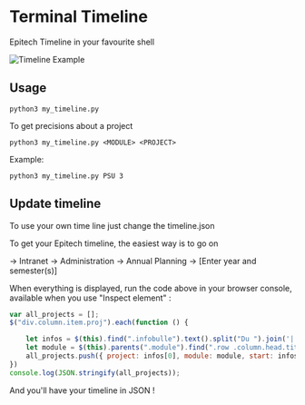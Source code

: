 # Terminal Timeline
Epitech Timeline in your favourite shell

![Timeline Example](https://raw.githubusercontent.com/MathiDEV/terminal_timeline/main/timeline.png)

## Usage
```
python3 my_timeline.py
```

To get precisions about a project

```
python3 my_timeline.py <MODULE> <PROJECT>
```

Example: 
```
python3 my_timeline.py PSU 3
```

## Update timeline
To use your own time line just change the timeline.json

To get your Epitech timeline, the easiest way is to go on

-> Intranet
-> Administration
-> Annual Planning
-> [Enter year and semester(s)]

When everything is displayed, run the code above in your browser console, available when you use "Inspect element" :
```js
var all_projects = [];
$("div.column.item.proj").each(function () {

    let infos = $(this).find(".infobulle").text().split("Du ").join('|').split(" au ").join('|').split("Date de rendu : ").join('|').split('|');
    let module = $(this).parents(".module").find(".row .column.head.title").text()
    all_projects.push({ project: infos[0], module: module, start: infos[1], end: infos[2]})
})
console.log(JSON.stringify(all_projects));
```

And you'll have your timeline in JSON !
